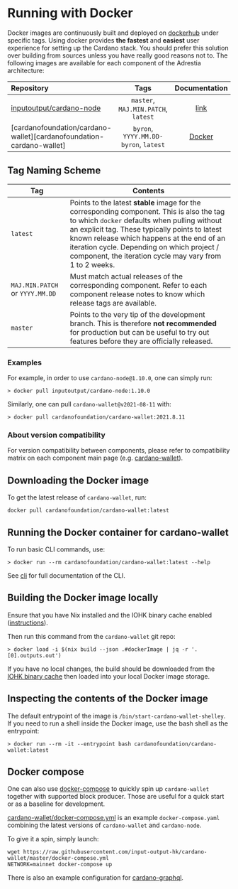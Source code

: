 # Running with Docker

Docker images are continuously built and deployed on [dockerhub](https://hub.docker.com/u/cardanofoundation) under specific tags. Using docker provides **the fastest** and **easiest** user experience for setting up the Cardano stack. You should prefer this solution over building from sources unless you have really good reasons not to. The following images are available for each component of the Adrestia architecture:

| Repository                                               |                 Tags                  |      Documentation       |
| :------------------------------------------------------- | :-----------------------------------: | :----------------------: |
| [inputoutput/cardano-node][inputoutput-cardano-node]     |  `master`, `MAJ.MIN.PATCH`, `latest`  | [link][doc-cardano-node] |
| [cardanofoundation/cardano-wallet][cardanofoundation-cardano-wallet] | `byron`, `YYYY.MM.DD-byron`, `latest` | [Docker](use-docker.md)  |

## Tag Naming Scheme

| Tag                             | Contents                                                                                                                                                                                                                                                                                                                                            |
| ------------------------------- | --------------------------------------------------------------------------------------------------------------------------------------------------------------------------------------------------------------------------------------------------------------------------------------------------------------------------------------------------- |
| `latest`                        | Points to the latest __stable__ image for the corresponding component. This is also the tag to which `docker` defaults when pulling without an explicit tag. These typically points to latest known release which happens at the end of an iteration cycle. Depending on which project / component, the iteration cycle may vary from 1 to 2 weeks. |
| `MAJ.MIN.PATCH` or `YYYY.MM.DD` | Must match actual releases of the corresponding component. Refer to each component release notes to know which release tags are available.                                                                                                                                                                                                          |
| `master`                        | Points to the very tip of the development branch. This is therefore __not recommended__ for production but can be useful to try out features before they are officially released.                                                                                                                                                                   |

### Examples

For example, in order to use `cardano-node@1.10.0`, one can simply run:

```
> docker pull inputoutput/cardano-node:1.10.0
```

Similarly, one can pull `cardano-wallet@v2021-08-11` with:

```
> docker pull cardanofoundation/cardano-wallet:2021.8.11
```

### About version compatibility

For version compatibility between components, please refer to compatibility matrix on each component main page
(e.g. [cardano-wallet](https://github.com/cardano-foundation/cardano-wallet#latest-releases)).

[DockerHub]: https://hub.docker.com/repository/docker/cardanofoundation/cardano-wallet

## Downloading the Docker image

To get the latest release of `cardano-wallet`, run:

    docker pull cardanofoundation/cardano-wallet:latest

## Running the Docker container for cardano-wallet

To run basic CLI commands, use:

```
> docker run --rm cardanofoundation/cardano-wallet:latest --help
```

See [cli](../cli.md)
 for full documentation of the CLI.

## Building the Docker image locally

Ensure that you have Nix installed and the IOHK binary cache enabled
([instructions](https://github.com/input-output-hk/iohk-nix/blob/master/docs/nix.md)).

Then run this command from the `cardano-wallet` git repo:

```
> docker load -i $(nix build --json .#dockerImage | jq -r '.[0].outputs.out')
```

If you have no local changes, the build should be downloaded from
the [IOHK binary cache](https://hydra.iohk.io/job/Cardano/cardano-wallet/native.dockerImage.shelley.x86_64-linux)
then loaded into your local Docker image storage.

## Inspecting the contents of the Docker image

The default entrypoint of the image is
`/bin/start-cardano-wallet-shelley`. If you need to run a shell
inside the Docker image, use the bash shell as the entrypoint:

```
> docker run --rm -it --entrypoint bash cardanofoundation/cardano-wallet:latest
```

## Docker compose

One can also use [docker-compose](https://docs.docker.com/compose/) to quickly spin up `cardano-wallet` together with supported block producer. Those are useful for a quick start or as a baseline for development.

[cardano-wallet/docker-compose.yml](https://github.com/cardano-foundation/cardano-wallet/blob/master/docker-compose.yml) is an example `docker-compose.yaml` combining the latest versions of `cardano-wallet` and `cardano-node`.

To give it a spin, simply launch:

```
wget https://raw.githubusercontent.com/input-output-hk/cardano-wallet/master/docker-compose.yml
NETWORK=mainnet docker-compose up
```

There is also an example configuration for [cardano-graphql](https://github.com/input-output-hk/cardano-graphql/blob/master/docker-compose.yml).

[inputoutput-cardano-node]: https://hub.docker.com/r/inputoutput/cardano-node
[inputoutput-cardano-db-sync]: https://hub.docker.com/r/inputoutput/cardano-db-sync
[inputoutput-cardano-graphql]: https://hub.docker.com/r/inputoutput/cardano-graphql
[inputoutput-cardano-wallet]: https://hub.docker.com/r/cardanofoundation/cardano-wallet
[inputoutput-cardano-rosetta]: https://hub.docker.com/r/inputoutput/cardano-rosetta

[doc-cardano-node]: https://github.com/input-output-hk/cardano-node/blob/master/nix/docker.nix#L1-L25
